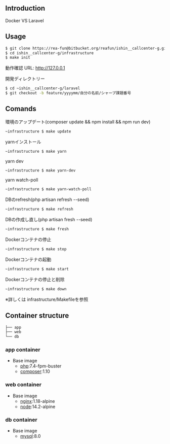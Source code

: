 ## Introduction

Docker VS Laravel

## Usage
```bash
$ git clone https://rea-fun@bitbucket.org/reafun/ishin__callcenter-g.git
$ cd ishin__callcenter-g/infrastructure
$ make init
```
動作確認
URL: http://127.0.0.1

開発ディレクトリー
```bash
$ cd ~ishin__callcenter-g/laravel
$ git checkout -b feature/yyyymm/自分の名前/シャープ課題番号
```
## Comands
環境のアップデート(composer update && npm install && npm run dev)
```bash
~infrastructure $ make update
```

yarnインストール
```bash
~infrastructure $ make yarn
```

yarn dev
```bash
~infrastructure $ make yarn-dev
```

yarn watch-poll
```bash
~infrastructure $ make yarn-watch-poll
```

DBのrefresh(php artisan refresh --seed)
```bash
~infrastructure $ make refresh
```

DBの作成し直し(php artisan fresh --seed)
```bash
~infrastructure $ make fresh
```

Dockerコンテナの停止
```bash
~infrastructure $ make stop
```


Dockerコンテナの起動
```bash
~infrastructure $ make start
```

Dockerコンテナの停止と削除
```bash
~infrastructure $ make down
```

※詳しくは infrastructure/Makefileを参照

## Container structure

```bash
├── app
├── web
└── db
```

### app container

- Base image
  - [php](https://hub.docker.com/_/php):7.4-fpm-buster
  - [composer](https://hub.docker.com/_/composer):1.10

### web container

- Base image
  - [nginx](https://hub.docker.com/_/nginx):1.18-alpine
  - [node](https://hub.docker.com/_/node):14.2-alpine

### db container

- Base image
  - [mysql](https://hub.docker.com/_/mysql):8.0
